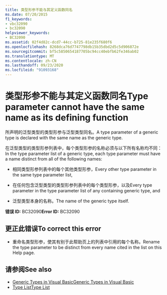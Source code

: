 ```yaml
---
title: 类型形参不能与其定义函数同名
ms.date: 07/20/2015
f1_keywords:
- vbc32090
- bc32090
helpviewer_keywords:
- BC32090
ms.assetid: 02f4d82c-dcd7-44cc-b725-81e235f680f6
ms.openlocfilehash: 8268dca76d7747798db15b35dbd2d5c5d906872e
ms.sourcegitcommit: bf5c5850654187705bc94cc40ebfb62fe346ab02
ms.translationtype: MT
ms.contentlocale: zh-CN
ms.lasthandoff: 09/23/2020
ms.locfileid: "91093168"
---
```

# <a name="type-parameter-cannot-have-the-same-name-as-its-defining-function"></a><span data-ttu-id="1b597-102">类型形参不能与其定义函数同名</span><span class="sxs-lookup"><span data-stu-id="1b597-102">Type parameter cannot have the same name as its defining function</span></span>

<span data-ttu-id="1b597-103">所声明的泛型类型的类型形参与泛型类型同名。</span><span class="sxs-lookup"><span data-stu-id="1b597-103">A type parameter of a generic type is declared with the same name as the generic type.</span></span>  
  
 <span data-ttu-id="1b597-104">在泛型类型的类型形参列表中，每个类型形参的名称必须与以下所有名称均不同：</span><span class="sxs-lookup"><span data-stu-id="1b597-104">In the type parameter list of a generic type, each type parameter must have a name distinct from all of the following names:</span></span>  
  
- <span data-ttu-id="1b597-105">相同类型形参列表中的每个其他类型形参，</span><span class="sxs-lookup"><span data-stu-id="1b597-105">Every other type parameter in the same type parameter list,</span></span>  
  
- <span data-ttu-id="1b597-106">在任何包含泛型类型的类型形参列表中的每个类型形参，以及</span><span class="sxs-lookup"><span data-stu-id="1b597-106">Every type parameter in the type parameter list of any containing generic type, and</span></span>  
  
- <span data-ttu-id="1b597-107">泛型类型本身的名称。</span><span class="sxs-lookup"><span data-stu-id="1b597-107">The name of the generic type itself.</span></span>  
  
 <span data-ttu-id="1b597-108">**错误 ID:** BC32090</span><span class="sxs-lookup"><span data-stu-id="1b597-108">**Error ID:** BC32090</span></span>  
  
## <a name="to-correct-this-error"></a><span data-ttu-id="1b597-109">更正此错误</span><span class="sxs-lookup"><span data-stu-id="1b597-109">To correct this error</span></span>  
  
- <span data-ttu-id="1b597-110">重命名类型形参，使其有别于此帮助页上的列表中引用的每个名称。</span><span class="sxs-lookup"><span data-stu-id="1b597-110">Rename the type parameter to be distinct from every name cited in the list on this Help page.</span></span>  
  
## <a name="see-also"></a><span data-ttu-id="1b597-111">请参阅</span><span class="sxs-lookup"><span data-stu-id="1b597-111">See also</span></span>

- [<span data-ttu-id="1b597-112">Generic Types in Visual Basic</span><span class="sxs-lookup"><span data-stu-id="1b597-112">Generic Types in Visual Basic</span></span>](../programming-guide/language-features/data-types/generic-types.md)
- [<span data-ttu-id="1b597-113">Type List</span><span class="sxs-lookup"><span data-stu-id="1b597-113">Type List</span></span>](../language-reference/statements/type-list.md)
